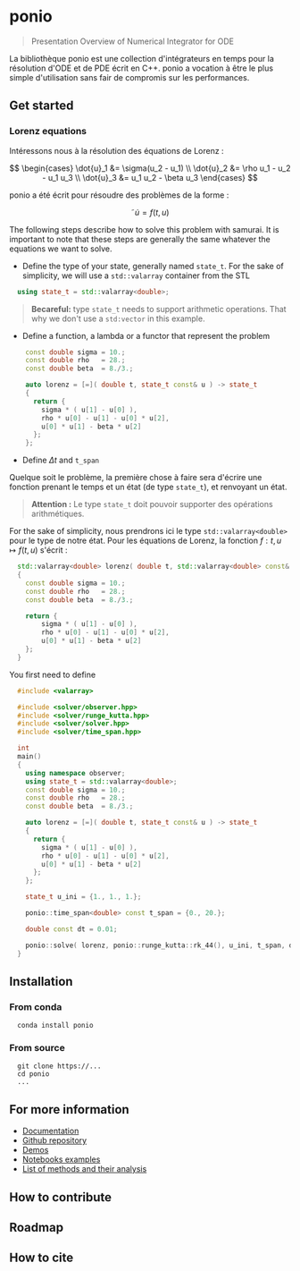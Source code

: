 # ponio

> Presentation Overview of Numerical Integrator for ODE

La bibliothèque ponio est une collection d'intégrateurs en temps pour la résolution d'ODE et de PDE écrit en C++. ponio a vocation à être le plus simple d'utilisation sans fair de compromis sur les performances.

## Get started

### Lorenz equations

Intéressons nous à la résolution des équations de Lorenz :

$$
  \begin{cases}
    \dot{u}_1 &= \sigma(u_2 - u_1) \\
    \dot{u}_2 &= \rho u_1 - u_2 - u_1 u_3 \\
    \dot{u}_3 &= u_1 u_2 - \beta u_3
  \end{cases}
$$

ponio a été écrit pour résoudre des problèmes de la forme :

$$˜
  \dot{u} = f(t, u)
$$

The following steps describe how to solve this problem with samurai. It is important to note that these steps are generally the same whatever the equations we want to solve.

* Define the type of your state, generally named `state_t`. For the sake of simplicity, we will use a `std::valarray` container from the STL

```cpp
  using state_t = std::valarray<double>;
```

> **Becareful:** type `state_t` needs to support arithmetic operations. That why we don't use a `std:vector` in this example.

* Define a function, a lambda or a functor that represent the problem

```cpp
    const double sigma = 10.;
    const double rho   = 28.;
    const double beta  = 8./3.;

    auto lorenz = [=]( double t, state_t const& u ) -> state_t
    {
      return {
        sigma * ( u[1] - u[0] ),
        rho * u[0] - u[1] - u[0] * u[2],
        u[0] * u[1] - beta * u[2]
      };
    };
```

* Define $\Delta t$ and `t_span`

Quelque soit le problème, la première chose à faire sera d'écrire une fonction prenant le temps et un état (de type `state_t`), et renvoyant un état.

> **Attention :** Le type `state_t` doit pouvoir supporter des opérations arithmétiques.

For the sake of simplicity, nous prendrons ici le type `std::valarray<double>` pour le type de notre état. Pour les équations de Lorenz, la fonction $f:t,u \mapsto f(t,u)$ s'écrit :

```cpp
  std::valarray<double> lorenz( double t, std::valarray<double> const& u )
  {
    const double sigma = 10.;
    const double rho   = 28.;
    const double beta  = 8./3.;

    return {
        sigma * ( u[1] - u[0] ),
        rho * u[0] - u[1] - u[0] * u[2],
        u[0] * u[1] - beta * u[2]
    };
  }
```


You first need to define

```cpp
  #include <valarray>

  #include <solver/observer.hpp>
  #include <solver/runge_kutta.hpp>
  #include <solver/solver.hpp>
  #include <solver/time_span.hpp>

  int
  main()
  {
    using namespace observer;
    using state_t = std::valarray<double>;
    const double sigma = 10.;
    const double rho   = 28.;
    const double beta  = 8./3.;

    auto lorenz = [=]( double t, state_t const& u ) -> state_t
    {
      return {
        sigma * ( u[1] - u[0] ),
        rho * u[0] - u[1] - u[0] * u[2],
        u[0] * u[1] - beta * u[2]
      };
    };

    state_t u_ini = {1., 1., 1.};

    ponio::time_span<double> const t_span = {0., 20.};

    double const dt = 0.01;

    ponio::solve( lorenz, ponio::runge_kutta::rk_44(), u_ini, t_span, dt, "lorenz_sol.txt"_fobs );
  }
```

## Installation

### From conda


```
  conda install ponio
```

### From source

```
  git clone https://...
  cd ponio
  ...
```

## For more information

* [Documentation](#)
* [Github repository](#)
* [Demos](#)
* [Notebooks examples](#)
* [List of methods and their analysis](#)

## How to contribute

## Roadmap

## How to cite
